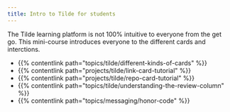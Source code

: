 ```yaml
---
title: Intro to Tilde for students
---
```


The Tilde learning platform is not 100% intuitive to everyone from the get go. This mini-course introduces everyone to the different cards and interctions.

- {{% contentlink path="topics/tilde/different-kinds-of-cards" %}}
- {{% contentlink path="projects/tilde/link-card-tutorial" %}}
- {{% contentlink path="projects/tilde/repo-card-tutorial" %}}
- {{% contentlink path="topics/tilde/understanding-the-review-column" %}}
- {{% contentlink path="topics/messaging/honor-code" %}}
